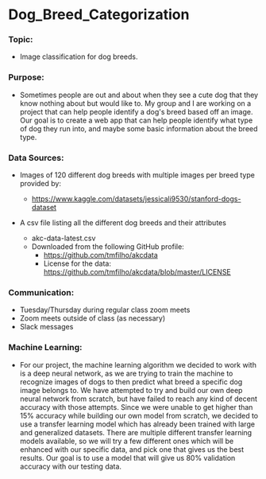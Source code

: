 # Dog_Breed_Categorization

### Topic:
- Image classification for dog breeds.

### Purpose:
- Sometimes people are out and about when they see a cute dog that they know nothing about but would like to. My group and I are working on a project that can help people identify a dog's breed based off an image. Our goal is to create a web app that can help people identify what type of dog they run into, and maybe some basic information about the breed type. 

### Data Sources:
- Images of 120 different dog breeds with multiple images per breed type provided by:
    - https://www.kaggle.com/datasets/jessicali9530/stanford-dogs-dataset

- A csv file listing all the different dog breeds and their attributes
    - akc-data-latest.csv 
    - Downloaded from the following GitHub profile:
        - https://github.com/tmfilho/akcdata
        - License for the data: https://github.com/tmfilho/akcdata/blob/master/LICENSE 

### Communication:
- Tuesday/Thursday during regular class zoom meets
- Zoom meets outside of class (as necessary)
- Slack messages

### Machine Learning:
- For our project, the machine learning algorithm we decided to work with is a deep neural network, as we are trying to train the machine to recognize images of dogs to then predict what breed a specific dog image belongs to. We have attempted to try and build our own deep neural network from scratch, but have failed to reach any kind of decent accuracy with those attempts. Since we were unable to get higher than 15% accuracy while building our own model from scratch, we decided to use a transfer learning model which has already been trained with large and generalized datasets. There are multiple different transfer learning models available, so we will try a few different ones which will be enhanced with our specific data, and pick one that gives us the best results. Our goal is to use a model that will give us 80% validation accuracy with our testing data.